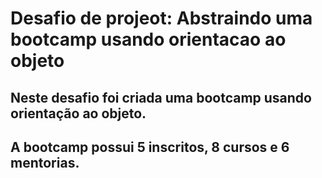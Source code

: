# Desafio de projeot: Abstraindo uma bootcamp usando orientacao ao objeto

## Neste desafio foi criada uma bootcamp usando orientação ao objeto.

## A bootcamp possui 5 inscritos, 8 cursos e 6 mentorias.